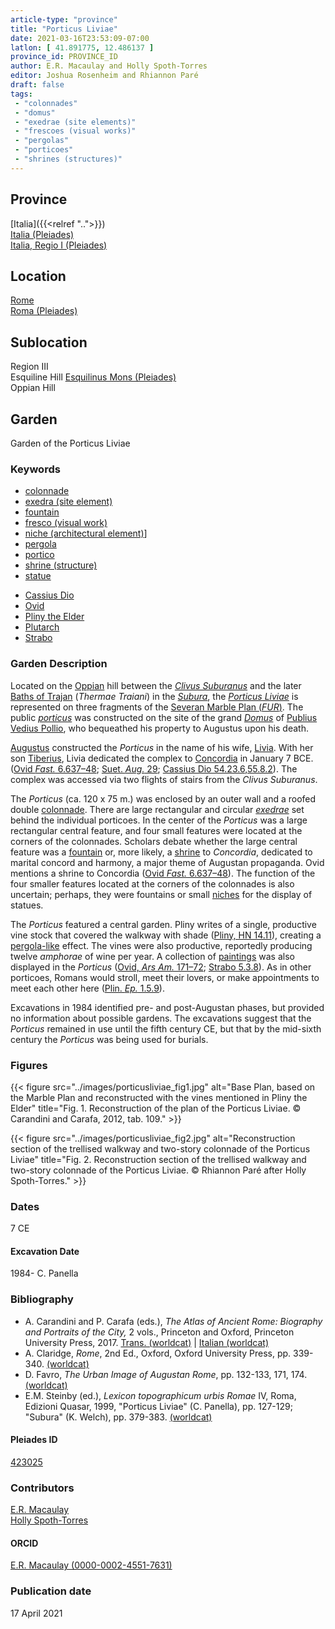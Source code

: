 ```yaml
---
article-type: "province"
title: "Porticus Liviae"
date: 2021-03-16T23:53:09-07:00
latlon: [ 41.891775, 12.486137 ]
province_id: PROVINCE_ID
author: E.R. Macaulay and Holly Spoth-Torres
editor: Joshua Rosenheim and Rhiannon Paré
draft: false
tags:
 - "colonnades"
 - "domus"
 - "exedrae (site elements)"
 - "frescoes (visual works)"
 - "pergolas"
 - "porticoes"
 - "shrines (structures)"
---
```


## Province

[Italia]({{<relref "..">}}) \
[Italia (Pleiades)](https://pleiades.stoa.org/places/1052) \
[Italia, Regio I (Pleiades)](https://pleiades.stoa.org/places/441075550)
<!-- -->
## Location

[Rome]({{<relref".">}}) \
[Roma (Pleiades)](https://pleiades.stoa.org/places/423025)
<!-- -->
## Sublocation

Region III \
Esquiline Hill [Esquilinus Mons (Pleiades)](https://pleiades.stoa.org/places/679976755) \
Oppian Hill
<!-- -->
<!-- -->
<!-- -->
## Garden

Garden of the Porticus Liviae <!--There does not appear to be a Pleiades place resource for this garden-->
<!-- -->
### Keywords
<!-- -->
- [colonnade](http://vocab.getty.edu/page/aat/300002613)
- [exedra (site element)](http://vocab.getty.edu/page/aat/300081589)
- [fountain](http://vocab.getty.edu/page/aat/300006179)
- [fresco (visual work)](http://vocab.getty.edu/page/aat/300177433)
- [niche (architectural element)](http://vocab.getty.edu/page/aat/300002704)]
- [pergola](http://vocab.getty.edu/page/aat/300006783)
- [portico](http://vocab.getty.edu/page/aat/300004145)
- [shrine (structure)](http://vocab.getty.edu/page/aat/300007558)
- [statue](http://vocab.getty.edu/page/aat/300047600)
<!-- -->
- [Cassius Dio](http://catalog.perseus.org/cite-collections/authors/urn:cite:perseus:author.328)
- [Ovid](http://catalog.perseus.org/cite-collections/authors/urn:cite:perseus:author.1018)
- [Pliny the Elder](http://catalog.perseus.org/cite-collections/authors/urn:cite:perseus:author.1141)
- [Plutarch](http://catalog.perseus.org/cite-collections/authors/urn:cite:perseus:author.1144)
- [Strabo](http://catalog.perseus.org/cite-collections/authors/urn:cite:perseus:author.1333)
<!-- -->
### Garden Description
<!-- -->
Located on the [Oppian](https://en.wikipedia.org/wiki/Oppian_Hill) hill between the [*Clivus Suburanus*](https://pleiades.stoa.org/places/821658053) and the later [Baths of Trajan](https://en.wikipedia.org/wiki/Baths_of_Trajan) (*Thermae Traiani*) in the [*Subura*](https://pleiades.stoa.org/places/451696383), the [*Porticus Liviae*](https://www.digitalaugustanrome.org/records/porticus-liviae) is represented on three fragments of the [Severan Marble Plan (*FUR*)](https://formaurbis.stanford.edu/index.php?field0=all&search0=liviae&op0=and&field1=all&search1=porticus). The public [*porticus*](http://vocab.getty.edu/page/aat/300004145) was constructed on the site of the grand [*Domus*](http://vocab.getty.edu/page/aat/300005506) of [Publius Vedius Pollio](https://en.wikipedia.org/wiki/Vedius_Pollio), who bequeathed his property to Augustus upon his death.

[Augustus](https://en.wikipedia.org/wiki/Augustus) constructed the *Porticus* in the name of his wife, [Livia](https://en.wikipedia.org/wiki/Livia). With her son [Tiberius](https://www.britannica.com/biography/Tiberius), Livia dedicated the complex to [Concordia](https://en.wikipedia.org/wiki/Concordia_(mythology)) in January 7 BCE. ([Ovid *Fast.* 6.637–48](http://data.perseus.org/citations/urn:cts:latinLit:phi0959.phi007.perseus-lat1:6); [Suet. *Aug.* 29](http://data.perseus.org/texts/urn:cts:latinLit:phi1348.abo012.perseus-lat1); [Cassius Dio 54.23.6](http://data.perseus.org/citations/urn:cts:greekLit:tlg0385.tlg001.perseus-grc1:54.23.6),[55.8.2](http://data.perseus.org/citations/urn:cts:greekLit:tlg0385.tlg001.perseus-grc1:55.8.2)). The complex was accessed via two flights of stairs from the *Clivus Suburanus*.

The *Porticus* (ca. 120 x 75 m.) was enclosed by an outer wall and a roofed double [colonnade](http://vocab.getty.edu/page/aat/300002613). There are large rectangular and circular [*exedrae*](http://vocab.getty.edu/page/aat/300081589) set behind the individual porticoes. In the center of the *Porticus* was a large rectangular central feature, and four small features were located at the corners of the colonnades. Scholars debate whether the large central feature was a [fountain](http://vocab.getty.edu/page/aat/300006179) or, more likely, a [shrine](http://vocab.getty.edu/page/aat/300007558) to *Concordia*, dedicated to marital concord and harmony, a major theme of Augustan propaganda. Ovid mentions a shrine to Concordia ([Ovid *Fast.* 6.637–48](http://data.perseus.org/citations/urn:cts:latinLit:phi0959.phi007.perseus-lat1:6)). The function of the four smaller features located at the corners of the colonnades is also uncertain; perhaps, they were fountains or small [niches](http://vocab.getty.edu/page/aat/300002704) for the display of statues.

The *Porticus* featured a central garden. Pliny writes of a single, productive vine stock that covered the walkway with shade ([Pliny, HN 14.11](http://data.perseus.org/citations/urn:cts:latinLit:phi0978.phi001.perseus-lat1:14.11)), creating a [pergola-like](http://vocab.getty.edu/page/aat/300006783) effect. The vines were also productive, reportedly producing twelve *amphorae* of wine per year. A collection of [paintings](http://vocab.getty.edu/page/aat/300177433) was also displayed in the *Porticus* ([Ovid, *Ars Am.* 171–72](http://data.perseus.org/citations/urn:cts:latinLit:phi0959.phi004.perseus-lat1:1); [Strabo 5.3.8](http://data.perseus.org/citations/urn:cts:greekLit:tlg0099.tlg001.perseus-grc1:5.3.8)). As in other porticoes, Romans would stroll, meet their lovers, or make appointments to meet each other here ([Plin. *Ep.* 1.5.9](http://data.perseus.org/citations/urn:cts:latinLit:phi1318.phi001.perseus-lat1:1.5)).

Excavations in 1984 identified pre- and post-Augustan phases, but provided no information about possible gardens. The excavations suggest that the *Porticus* remained in use until the fifth century CE, but that by the mid-sixth century the *Porticus* was being used for burials.
<!-- -->
### Figures
<!-- -->
{{< figure src="../images/porticusliviae_fig1.jpg" alt="Base Plan, based on the Marble Plan and reconstructed with the vines mentioned in Pliny the Elder" title="Fig. 1. Reconstruction of the plan of the Porticus Liviae. © Carandini and Carafa, 2012, tab. 109." >}}
<!-- -->
{{< figure src="../images/porticusliviae_fig2.jpg" alt="Reconstruction section of the trellised walkway and two-story colonnade of the Porticus Liviae" title="Fig. 2. Reconstruction section of the trellised walkway and two-story colonnade of the Porticus Liviae. © Rhiannon Paré after Holly Spoth-Torres." >}}
<!-- -->
<!--{{< figure src="../images/.jpg" alt="Entrance to the Porticus Liviae" title="Fig. 3. Entrance to the Porticus Liviae. © Holly Spoth-Torres." >}}-->
<!-- -->
### Dates

7 CE
<!-- -->
#### Excavation Date

1984- C. Panella
<!-- -->
### Bibliography
<!-- -->
* A. Carandini and P. Carafa (eds.), *The Atlas of Ancient Rome: Biography and Portraits of the City,* 2 vols., Princeton and Oxford, Princeton University Press, 2017. [Trans. (worldcat)](http://www.worldcat.org/oclc/980303776) | [Italian (worldcat)](http://www.worldcat.org/oclc/903328667)
* A. Claridge, *Rome*, 2nd Ed., Oxford, Oxford University Press, pp. 339-340. [(worldcat)](http://www.worldcat.org/oclc/1158433558)
* D. Favro, *The Urban Image of Augustan Rome*, pp. 132-133, 171, 174. [(worldcat)](http://www.worldcat.org/oclc/914906877)
* E.M. Steinby (ed.), *Lexicon topographicum urbis Romae* IV, Roma, Edizioni Quasar, 1999, "Porticus Liviae" (C. Panella), pp. 127-129; "Subura" (K. Welch), pp. 379-383. [(worldcat)](http://www.worldcat.org/oclc/772398569)
<!--correct citation format? compare with Domus Aurea-->
<!-- -->
#### Pleiades ID

[423025](https://pleiades.stoa.org/places/423025)
<!-- Pleiades resource for Location (Roma), not for Porticus Liviae -->
<!-- -->
### Contributors

[E.R. Macaulay](https://emacaulaylewis.com)\
[Holly Spoth-Torres](https://huddleak.com/meet-the-team/) <!--Is this a good website for Spoth-Torres?-->
<!-- -->
#### ORCID

[E.R. Macaulay (0000-0002-4551-7631)](https://orcid.org/0000-0002-4551-7631)
<!--ORCID for Holly J. Spoth/Holly Spoth-Torres-->
<!-- -->
### Publication date
<!-- -->
17 April 2021

